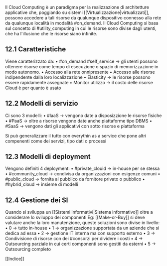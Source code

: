 Il Cloud Computing è un paradigma per la realizzazione di architetture applicative che, poggiando su sistemi [[Virtualizzazione|virtualizzati]], possono accedere a tali risorse da qualunque dispositivo connesso alla rete da qualunque località in modalità #on_demand.
Il Cloud Computing si basa sul concetto di #utility_computing in cui le risorse sono divise dagli utenti, che ha l'illusione che le risorse siano infinite.

## 12.1 Caratteristiche

Viene caratterizzato da:
	• #on_demand #self_service -> gli utenti possono ottenere risorse come tempo di esecuzione o spazio di memorizzazione in modo autonomo.
	• Accesso alla rete onnipresente
	• Accesso alle risorse indipendente dalla loro localizzazione
	• Elasticity -> le risorse possono essere rapidamente assegnate
	• Monitor utilizzo -> il costo delle risorse Cloud è per quanto è usato

## 12.2 Modelli di servizio

Ci sono 3 modelli:
	• #IaaS -> vengono date a disposizzione le risorse fisiche 
	• #PaaS -> oltre a risorse vengono date anche piattaforme tipo DBMS
	• #SaaS -> vengono dati gli applicativi con sotto risorse e piattaforma 

Si può generalizzare il tutto con everythin as a service che pone altri compenenti come dei servizi, tipo dati o processi

## 12.3 Modelli di deployment

Vengono definiti 4 deployment: 
	• #private_clouid -> in-house per se stessa
	• #community_cloud -> condivisa da organizzazioni con esigenze comuni
	• #public_cloud -> fornita al pubblico da fornitore privato o pubblico
	• #hybrid_cloud -> insieme di modelli

## 12.4 Gestione dei SI

Quando si sviluppa un [[Sistemi informativi|Sistema informativo]] oltre a considerare lo sviluppo dei componenti Eg: [[Make-or-Buy]] si deve valutare anche la loro manutenzione, queste soluzioni sono divise in livello:
	• 0 -> tutto in-house
	• 1 -> organizzazione supportata da un aziende che si dedica ad essa
	• 2 -> gestione IT interna ma con supporto esterno
	• 3 -> Condivisione di risorse con dei #consorzi per dividere i costi
	• 4 -> Outsourcing parziale in cui certi componenti sono gestiti da esterni
	• 5 -> Outsourcing completo
	
[[Indice]]